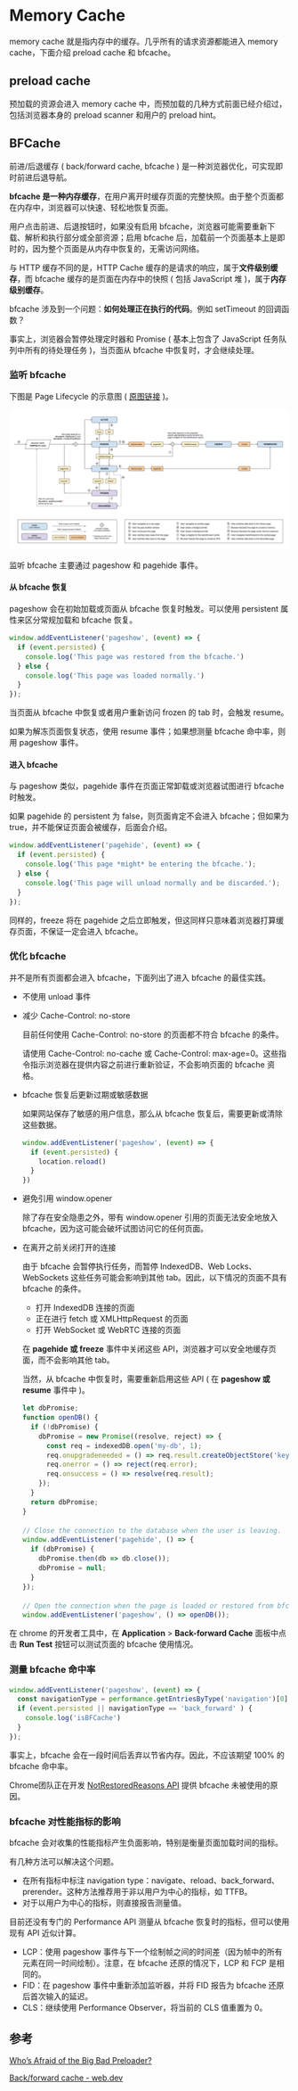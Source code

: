 # Memory Cache

memory cache 就是指内存中的缓存。几乎所有的请求资源都能进入 memory cache，下面介绍 preload cache 和 bfcache。

## preload cache

预加载的资源会进入 memory cache 中，而预加载的几种方式前面已经介绍过，包括浏览器本身的 preload scanner 和用户的 preload hint。

## BFCache

前进/后退缓存 ( back/forward cache, bfcache ) 是一种浏览器优化，可实现即时前进后退导航。

**bfcache 是一种内存缓存**，在用户离开时缓存页面的完整快照。由于整个页面都在内存中，浏览器可以快速、轻松地恢复页面。

用户点击前进、后退按钮时，如果没有启用 bfcache，浏览器可能需要重新下载、解析和执行部分或全部资源；启用 bfcache 后，加载前一个页面基本上是即时的，因为整个页面是从内存中恢复的，无需访问网络。

与 HTTP 缓存不同的是，HTTP Cache 缓存的是请求的响应，属于**文件级别缓存**，而 bfcache 缓存的是页面在内存中的快照 ( 包括 JavaScript 堆 )，属于**内存级别缓存**。

bfcache 涉及到一个问题：**如何处理正在执行的代码**。例如 setTimeout 的回调函数？

事实上，浏览器会暂停处理定时器和 Promise ( 基本上包含了 JavaScript 任务队列中所有的待处理任务 )，当页面从 bfcache 中恢复时，才会继续处理。

### 监听 bfcache

下图是 Page Lifecycle 的示意图 ( [原图链接](https://wd.imgix.net/image/eqprBhZUGfb8WYnumQ9ljAxRrA72/KCIeOsJ0lCWMthBSSBrn.svg) )。

![](https://raw.githubusercontent.com/yamsfeer/pic-bed/master/Page-Lifecycle.svg)

监听 bfcache 主要通过 pageshow 和 pagehide 事件。

#### 从 bfcache 恢复

pageshow 会在初始加载或页面从 bfcache 恢复时触发。可以使用 persistent 属性来区分常规加载和 bfcache 恢复。

```javascript
window.addEventListener('pageshow', (event) => {
  if (event.persisted) {
    console.log('This page was restored from the bfcache.')
  } else {
    console.log('This page was loaded normally.')
  }
});
```

当页面从 bfcache 中恢复或者用户重新访问 frozen 的 tab 时，会触发 resume。

如果为解冻页面恢复状态，使用 resume 事件；如果想测量 bfcache 命中率，则用 pageshow 事件。

#### 进入 bfcache

与 pageshow 类似，pagehide 事件在页面正常卸载或浏览器试图进行 bfcache 时触发。

如果 pagehide 的 persistent 为 false，则页面肯定不会进入 bfcache；但如果为true，并不能保证页面会被缓存，后面会介绍。

```javascript
window.addEventListener('pagehide', (event) => {
  if (event.persisted) {
    console.log('This page *might* be entering the bfcache.');
  } else {
    console.log('This page will unload normally and be discarded.');
  }
});
```

同样的，freeze 将在 pagehide 之后立即触发，但这同样只意味着浏览器打算缓存页面，不保证一定会进入 bfcache。

### 优化 bfcache

并不是所有页面都会进入 bfcache，下面列出了进入 bfcache 的最佳实践。

* 不使用 unload 事件

* 减少 Cache-Control: no-store

  目前任何使用 Cache-Control: no-store 的页面都不符合 bfcache 的条件。

  请使用 Cache-Control: no-cache 或 Cache-Control: max-age=0。这些指令指示浏览器在提供内容之前进行重新验证，不会影响页面的 bfcache 资格。

* bfcache 恢复后更新过期或敏感数据

  如果网站保存了敏感的用户信息，那么从 bfcache 恢复后，需要更新或清除这些数据。

  ```javascript
  window.addEventListener('pageshow', (event) => {
    if (event.persisted) {
      location.reload()
    }
  })
  ```

* 避免引用 window.opener

  除了存在安全隐患之外，带有 window.opener 引用的页面无法安全地放入 bfcache，因为这可能会破坏试图访问它的任何页面。

* 在离开之前关闭打开的连接

  由于 bfcache 会暂停执行任务，而暂停 IndexedDB、Web Locks、WebSockets 这些任务可能会影响到其他 tab。因此，以下情况的页面不具有 bfcache 的条件。

  * 打开 IndexedDB 连接的页面
  * 正在进行 fetch 或 XMLHttpRequest 的页面
  * 打开 WebSocket 或 WebRTC 连接的页面

  在 **pagehide 或 freeze** 事件中关闭这些 API，浏览器才可以安全地缓存页面，而不会影响其他 tab。

  当然，从 bfcache 中恢复时，需要重新启用这些 API ( 在 **pageshow 或 resume** 事件中 )。

  ```javascript
  let dbPromise;
  function openDB() {
    if (!dbPromise) {
      dbPromise = new Promise((resolve, reject) => {
        const req = indexedDB.open('my-db', 1);
        req.onupgradeneeded = () => req.result.createObjectStore('keyval');
        req.onerror = () => reject(req.error);
        req.onsuccess = () => resolve(req.result);
      });
    }
    return dbPromise;
  }
  
  // Close the connection to the database when the user is leaving.
  window.addEventListener('pagehide', () => {
    if (dbPromise) {
      dbPromise.then(db => db.close());
      dbPromise = null;
    }
  });
  
  // Open the connection when the page is loaded or restored from bfcache.
  window.addEventListener('pageshow', () => openDB());
  ```

在 chrome 的开发者工具中，在 **Application** > **Back-forward Cache** 面板中点击 **Run Test** 按钮可以测试页面的 bfcache 使用情况。

### 测量 bfcache 命中率

```javascript
window.addEventListener('pageshow', (event) => {
  const navigationType = performance.getEntriesByType('navigation')[0].type;
  if (event.persisted || navigationType == 'back_forward' ) {
    console.log('isBFCache')
  }
});
```

事实上，bfcache 会在一段时间后丢弃以节省内存。因此，不应该期望 100% 的 bfcache 命中率。

Chrome团队正在开发 [NotRestoredReasons API](https://github.com/rubberyuzu/bfcache-not-retored-reason/blob/main/NotRestoredReason.md) 提供 bfcache 未被使用的原因。

### bfcache 对性能指标的影响

bfcache 会对收集的性能指标产生负面影响，特别是衡量页面加载时间的指标。

有几种方法可以解决这个问题。

* 在所有指标中标注 navigation type：navigate、reload、back_forward、prerender。这种方法推荐用于非以用户为中心的指标，如 TTFB。
* 对于以用户为中心的指标，则直接报告测量值。

目前还没有专门的 Performance API 测量从 bfcache 恢复时的指标，但可以使用现有 API 近似计算。

* LCP：使用 pageshow 事件与下一个绘制帧之间的时间差（因为帧中的所有元素在同一时间绘制）。注意，在 bfcache 还原的情况下，LCP 和 FCP 是相同的。
* FID：在 pageshow 事件中重新添加监听器，并将 FID 报告为 bfcache 还原后首次输入的延迟。
* CLS：继续使用 Performance Observer，将当前的 CLS 值重置为 0。

## 参考

[Who’s Afraid of the Big Bad Preloader?](https://calendar.perfplanet.com/2013/big-bad-preloader/)

[Back/forward cache - web.dev](https://web.dev/bfcache/)
